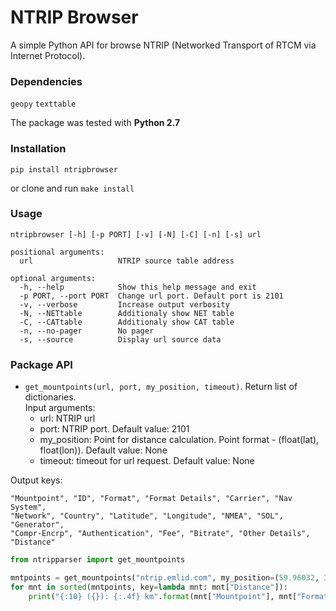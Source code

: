 # NTRIP Browser

A simple Python API for browse NTRIP (Networked Transport of RTCM via Internet Protocol).  

### Dependencies

`geopy`
`texttable`

The package was tested with **Python 2.7**

### Installation

`pip install ntripbrowser`

or clone and run `make install`

### Usage 

```
ntripbrowser [-h] [-p PORT] [-v] [-N] [-C] [-n] [-s] url  

positional arguments:  
  url                   NTRIP source table address

optional arguments:  
  -h, --help            Show this help message and exit  
  -p PORT, --port PORT  Change url port. Default port is 2101  
  -v, --verbose         Increase output verbosity  
  -N, --NETtable        Additionaly show NET table  
  -C, --CATtable        Additionaly show CAT table  
  -n, --no-pager        No pager  
  -s, --source          Display url source data  
  ```


### Package API

 - `get_mountpoints(url, port, my_position, timeout)`. Return list of dictionaries.  
Input arguments:
    - url: NTRIP url
    - port: NTRIP port. Default value: 2101
    - my_position: Point for distance calculation. Point format - (float(lat), float(lon)). Default value: None
    - timeout: timeout for url request. Default value: None

Output keys:
```
"Mountpoint", "ID", "Format", "Format Details", "Carrier", "Nav System",
"Network", "Country", "Latitude", "Longitude", "NMEA", "SOL", "Generator",
"Compr-Encrp", "Authentication", "Fee", "Bitrate", "Other Details", "Distance"
```


```python
from ntripparser import get_mountpoints

mntpoints = get_mountpoints("ntrip.emlid.com", my_position=(59.96032, 30.33409))
for mnt in sorted(mntpoints, key=lambda mnt: mnt["Distance"]):
    print("{:10} ({}): {:.4f} km".format(mnt["Mountpoint"], mnt["Format"], mnt["Distance"]))
```

